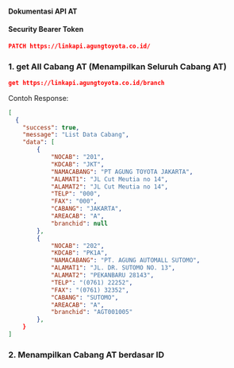 #### Dokumentasi API AT
#### Security Bearer Token
```json
PATCH https://linkapi.agungtoyota.co.id/
```
### 1. get All Cabang AT (Menampilkan Seluruh Cabang AT)
```json
get https://linkapi.agungtoyota.co.id/branch 
```

Contoh Response: 
```json
[
  {
    "success": true,
    "message": "List Data Cabang",
    "data": [
        {
            "NOCAB": "201",
            "KDCAB": "JKT",
            "NAMACABANG": "PT AGUNG TOYOTA JAKARTA",
            "ALAMAT1": "JL Cut Meutia no 14",
            "ALAMAT2": "JL Cut Meutia no 14",
            "TELP": "000",
            "FAX": "000",
            "CABANG": "JAKARTA",
            "AREACAB": "A",
            "branchid": null
        },
        {
            "NOCAB": "202",
            "KDCAB": "PK1A",
            "NAMACABANG": "PT. AGUNG AUTOMALL SUTOMO",
            "ALAMAT1": "JL. DR. SUTOMO NO. 13",
            "ALAMAT2": "PEKANBARU 28143",
            "TELP": "(0761) 22252",
            "FAX": "(0761) 32352",
            "CABANG": "SUTOMO",
            "AREACAB": "A",
            "branchid": "AGT001005"
        },
    }
]
```

### 2. Menampilkan Cabang AT berdasar ID 
